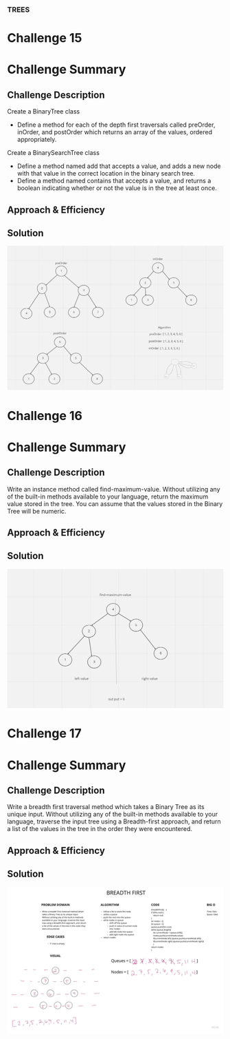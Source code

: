 ### TREES

# Challenge 15

# Challenge Summary
<!-- Short summary or background information -->

## Challenge Description
<!-- Description of the challenge -->
Create a BinaryTree class
- Define a method for each of the depth first traversals called preOrder, inOrder, and postOrder which returns an array of the values, ordered appropriately.

Create a BinarySearchTree class
- Define a method named add that accepts a value, and adds a new node with that value in the correct location in the binary search tree.
- Define a method named contains that accepts a value, and returns a boolean indicating whether or not the value is in the tree at least once.


## Approach & Efficiency
<!-- What approach did you take? Why? What is the Big O space/time for this approach? -->

## Solution
<!-- Embedded whiteboard image -->
![Whiteboard](lab015.png)

# Challenge 16

# Challenge Summary
<!-- Short summary or background information -->

## Challenge Description
<!-- Description of the challenge -->
Write an instance method called find-maximum-value. Without utilizing any of the built-in methods available to your language, return the maximum value stored in the tree. You can assume that the values stored in the Binary Tree will be numeric.

## Approach & Efficiency
<!-- What approach did you take? Why? What is the Big O space/time for this approach? -->

## Solution
<!-- Embedded whiteboard image -->
![Whiteboard](lab16.png)

# Challenge 17

# Challenge Summary
<!-- Short summary or background information -->

## Challenge Description
<!-- Description of the challenge -->
Write a breadth first traversal method which takes a Binary Tree as its unique input. Without utilizing any of the built-in methods available to your language, traverse the input tree using a Breadth-first approach, and return a list of the values in the tree in the order they were encountered.

## Approach & Efficiency
<!-- What approach did you take? Why? What is the Big O space/time for this approach? -->

## Solution
<!-- Embedded whiteboard image -->
![Whiteboard](lab17.jpg)






